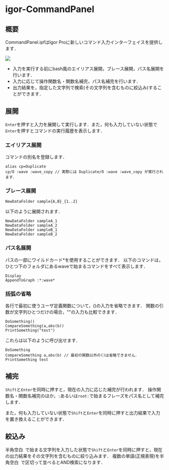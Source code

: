 # igor-CommandPanel

## 概要
CommandPanel.ipfはIgor Proに新しいコマンド入力インターフェイスを提供します．

![](https://github.com/ryotako/igor-CommandPanel/wiki/Demo.gif)

- 入力を実行する前にbash風のエイリアス展開，ブレース展開，パス名展開を行います．
- 入力に応じて操作関数名・関数名補完，パス名補完を行います．
- 出力結果を，指定した文字列で検索(その文字列を含むものに絞込み)することができます．

## 展開
`Enter`を押すと入力を展開して実行します．また，何も入力していない状態で`Enter`を押すとコマンドの実行履歴を表示します．
### エイリアス展開
コマンドの別名を登録します．
```
alias cp=Duplicate
cp/O :wave :wave_copy // 実際には Duplicate/O :wave :wave_copy が実行されます．
```
### ブレース展開
``` 
NewDataFolder sample{A,B}_{1..2}
```
以下のように展開されます．
```
NewDataFolder sampleA_1
NewDataFolder sampleA_2
NewDataFolder sampleB_1
NewDataFolder sampleB_2
```
### パス名展開
パスの一部にワイルドカード*を使用することができます．
以下のコマンドは，ひとつ下のフォルダにあるwaveで始まるコマンドをすべて表示します．
```
Display
AppendToGraph :*:wave*
```

### 括弧の省略
各行で最初に使うユーザ定義関数について，()の入力を省略できます．
関数の引数が文字列ひとつだけの場合，""の入力も比較できます．
```
DoSomething()
CompareSomething(a,abs(b))
PrintSomething("test")
```
これらは以下のように呼び出せます．
```
DoSomething
CompareSomething a,abs(b) // 最初の関数以外の()は省略できません．
PrintSomething test
```

## 補完
`Shift`と`Enter`を同時に押すと，現在の入力に応じた補完が行われます．
操作関数名・関数名補完のほか，`:`あるいは`root:`で始まるフレーズをパス名として補完します．

また，何も入力していない状態で`Shift`と`Enter`を同時に押すと出力結果で入力を置き換えることができます．

## 絞込み
半角空白` `で始まる文字列を入力した状態で`Shift`と`Enter`を同時に押すと，現在の出力結果をその文字列を含むものに絞り込みます．
複数の単語(正規表現)を半角空白` `で区切って並べるとAND検索になります．
